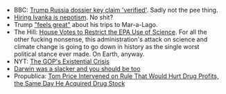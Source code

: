 * BBC: [Trump Russia dossier key claim 'verified'](http://www.bbc.com/news/world-us-canada-39435786). Sadly not the pee thing.
* [Hiring Ivanka is nepotism](http://thehill.com/blogs/blog-briefing-room/news/326440-obama-wh-ethics-lawyer-appointment-of-ivanka-is-nepotism). No shit?
* Trump ["feels great"](https://thinkprogress.org/spicer-trump-feels-great-mar-a-lago-trips-7f8ba2297807) about his trips to Mar-a-Lago.
* The Hill: [House Votes to Restrict the EPA Use of Science](http://thehill.com/policy/energy-environment/326380-house-votes-to-restrict-epas-use-of-science). For all the other fucking nonsense, this administration's attack on science and climate change is going to go down in history as the single worst political stance ever made. On Earth, anyway.
* NYT: [The GOP's Existential Crisis](https://www.nytimes.com/2017/03/24/opinion/sunday/the-gops-existential-crisis.html)
* [Darwin was a slacker and you should be too](http://m.nautil.us/issue/46/balance/darwin-was-a-slacker-and-you-should-be-too)
* Propublica: [Tom Price Intervened on Rule That Would Hurt Drug Profits, the Same Day He Acquired Drug Stock](https://www.propublica.org/article/tom-price-intervened-rule-hurt-drug-profits-same-day-acquired-drug-stock)